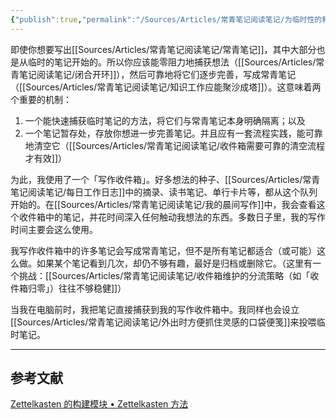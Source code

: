 ```yaml
---
{"publish":true,"permalink":"/Sources/Articles/常青笔记阅读笔记/为临时性的和不完整的笔记设置写作收件箱.md","title":"为临时性的和不完整的笔记设置写作收件箱","created":"2022-08-11","modified":"2023-03-14","tags":["review"],"cssclasses":""}
---
```




即使你想要写出[[Sources/Articles/常青笔记阅读笔记/常青笔记]]，其中大部分也是从临时的笔记开始的。所以你应该能零阻力地捕获想法（[[Sources/Articles/常青笔记阅读笔记/闭合开环]]），然后可靠地将它们逐步完善，写成常青笔记（[[Sources/Articles/常青笔记阅读笔记/知识工作应能聚沙成塔]]）。这意味着两个重要的机制：

1. 一个能快速捕获临时笔记的方法，将它们与常青笔记本身明确隔离；以及
2. 一个笔记暂存处，存放你想进一步完善笔记。并且应有一套流程实践，能可靠地清空它（[[Sources/Articles/常青笔记阅读笔记/收件箱需要可靠的清空流程才有效]]）

为此，我使用了一个「写作收件箱」。好多想法的种子、[[Sources/Articles/常青笔记阅读笔记/每日工作日志]]中的摘录、读书笔记、单行卡片等，都从这个队列开始的。在[[Sources/Articles/常青笔记阅读笔记/我的晨间写作]]中，我会查看这个收件箱中的笔记，并花时间深入任何触动我想法的东西。多数日子里，我的写作时间主要会这么使用。

我写作收件箱中的许多笔记会写成常青笔记，但不是所有笔记都适合（或可能）这么做。如果某个笔记看到几次，却仍不够有趣，最好是归档或删除它。（这里有一个挑战：[[Sources/Articles/常青笔记阅读笔记/收件箱维护的分流策略（如「收件箱归零」）往往不够稳健]]）

当我在电脑前时，我把笔记直接捕获到我的写作收件箱中。我同样也会设立[[Sources/Articles/常青笔记阅读笔记/外出时方便抓住灵感的口袋便笺]]来投喂临时笔记。

___

## 参考文献

[Zettelkasten 的构建模块 • Zettelkasten 方法](https://zettelkasten.de/posts/zettelkasten-building-blocks/)